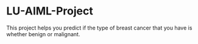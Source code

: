 # LU-AIML-Project
This project helps you predict if the type of breast cancer that you have is whether benign or malignant.
